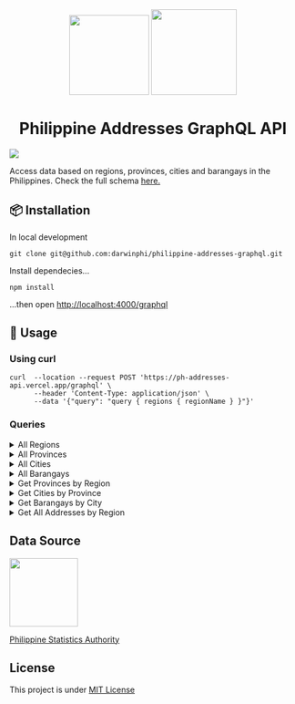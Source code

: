 <div align="center">
  <img src="https://cdn.countryflags.com/thumbs/philippines/flag-round-250.png" width=140>
  <img src="https://upload.wikimedia.org/wikipedia/commons/1/17/GraphQL_Logo.svg" width=150>
</div>

<h1 align="center"/>Philippine Addresses GraphQL API</h1>
<img src="https://img.shields.io/github/deployments/darwinphi/philippine-addresses-graphql/production?label=vercel&logo=vercel&logoColor=white&style=plastic"/>


Access data based on regions, provinces, cities and barangays in the Philippines.
Check the full schema [here.](https://ph-addresses-api.vercel.app/graphql)

## 📦 Installation
In local development
```
git clone git@github.com:darwinphi/philippine-addresses-graphql.git
```
Install dependecies...
```
npm install
```
...then open [http://localhost:4000/graphql](http://localhost:4000/graphql)


## 🔧 Usage
### Using curl
```
curl  --location --request POST 'https://ph-addresses-api.vercel.app/graphql' \
      --header 'Content-Type: application/json' \
      --data '{"query": "query { regions { regionName } }"}'
```
### Queries
<details>
  <summary>All Regions</summary>
  
  ```
  regions {
    regionName
    ...
  }
  ```
</details>
<details>
  <summary>All Provinces</summary>
  
  ```
  provinces {
    provinceName
    ...
  }
  ```
</details>
<details>
  <summary>All Cities</summary>
  
  ```
  cities {
    cityName
    ...
  }
  ```
</details>
<details>
  <summary>All Barangays</summary>
  
  ```
  barangays {
    brgyName
    ...
  }
  ```
</details>
<details>
  <summary>Get Provinces by Region</summary>
  
  ```
  provinceByRegion(regionCode: String!) {
    provinceName
    ...
  }
  ```
</details>
<details>
  <summary>Get Cities by Province</summary>
  
  ```
  citiesByProvince(provinceCode: String!) {
    cityName
    ...
  }
  ```
</details>
<details>
  <summary>Get Barangays by City</summary>
  
  ```
  barangasByCity(cityCode: String!) {
    cityName
    ...
  }
  ```
</details>
<details>
  <summary>Get All Addresses by Region</summary>
  
  ```
  addresses(regionCode: String!) {
    provinces {
      provinceName
    }
    cities {
      cityName
    }
    barangays {
      brgyName
    }
  }
  ```
  ```
  addresses(regionCode: String!) {
    provinces {
      provinceName
    }
  }
  ```
  ```
  addresses(regionCode: String!) {
    cities {
      cityName
    }
  }
  ```
  ```
  addresses(regionCode: String!) {
    barangays {
      brgyName
    }
  }
  ```
</details>

## Data Source
[<img src="https://psa.gov.ph/sites/default/files/kmcd/psa%20logo.png" width="120" />](https://psa.gov.ph/)

[Philippine Statistics Authority](https://psa.gov.ph/)

## License
This project is under [MIT License](https://github.com/darwinphi/philippine-addresses-graphql/blob/main/LICENSE.md)
